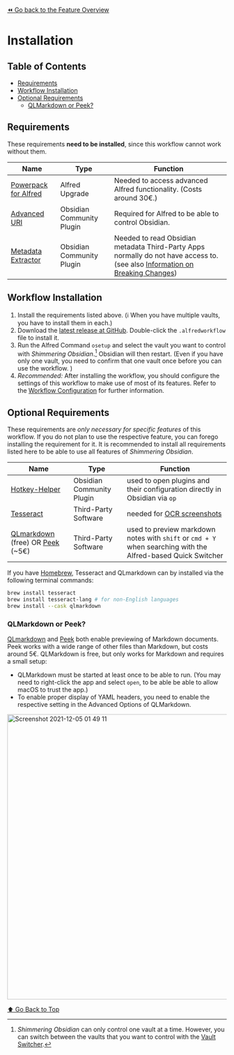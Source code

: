 [⏪ Go back to the Feature Overview](../README.md#feature-overview)

# Installation

## Table of Contents
<!-- MarkdownTOC -->

- [Requirements](#requirements)
- [Workflow Installation](#workflow-installation)
- [Optional Requirements](#optional-requirements)
	- [QLMarkdown or Peek?](#qlmarkdown-or-peek)

<!-- /MarkdownTOC -->

## Requirements
These requirements **need to be installed**, since this workflow cannot work without them.

| Name                                                                     | Type                      | Function                                                                                                                                                              |
| ------------------------------------------------------------------------ | ------------------------- | --------------------------------------------------------------------------------------------------------------------------------------------------------------------- |
| [Powerpack for Alfred](https://www.alfredapp.com/powerpack/)             | Alfred Upgrade            | Needed to access advanced Alfred functionality. (Costs around 30€.)                                                                                                   |
| [Advanced URI](https://github.com/Vinzent03/obsidian-advanced-uri)       | Obsidian Community Plugin | Required for Alfred to be able to control Obsidian.                                                                                                                   |
| [Metadata Extractor](https://github.com/kometenstaub/metadata-extractor) | Obsidian Community Plugin | Needed to read Obsidian metadata Third-Party Apps normally do not have access to. (see also [Information on Breaking Changes](Breaking%20Changes.md#New-Requirement)) |

## Workflow Installation
1. Install the requirements listed above. (ℹ️ When you have multiple vaults, you have to install them in each.)
2. Download the [latest release at GitHub](https://github.com/chrisgrieser/shimmering-obsidian/releases/latest). Double-click the `.alfredworkflow` file to install it.
3. Run the Alfred Command `osetup` and select the vault you want to control with _Shimmering Obsidian_.[^1] Obsidian will then restart. (Even if you have only one vault, you need to confirm that one vault once before you can use the workflow. )
4. _Recommended:_ After installing the workflow, you should configure the settings of this workflow to make use of most of its features. Refer to the [Workflow Configuration](Workflow%20Configuration.md) for further information.

## Optional Requirements
These requirements are *only necessary for specific features* of this workflow. If you do not plan to use the respective feature, you can forego installing the requirement for it. It is recommended to install all requirements listed here to be able to use all features of _Shimmering Obsidian_.

| Name                                                                                                                                         | Type                      | Function                                                                                                     |
| -------------------------------------------------------------------------------------------------------------------------------------------- | ------------------------- | ------------------------------------------------------------------------------------------------------------ |
| [Hotkey-Helper](https://github.com/pjeby/hotkey-helper)                                                                                  | Obsidian Community Plugin | used to open plugins and their configuration directly in Obsidian via `op`                                   |
| [Tesseract](https://tesseract-ocr.github.io/tessdoc/Installation.html)                                                                       | Third-Party Software      | needed for [OCR screenshots](Screenshot%20Features.md#OCR-Screenshots)                                       |
| [QLmarkdown](https://github.com/sbarex/QLMarkdown) (free) OR [Peek](https://apps.apple.com/app/peek-quick-look-extension/id1554235898) (~5€) | Third-Party Software      | used to preview markdown notes with `shift` or `cmd + Y` when searching with the Alfred-based Quick Switcher |

If you have [Homebrew](https://brew.sh/), Tesseract and QLmarkdown can by installed via the following terminal commands:

```bash
brew install tesseract
brew install tesseract-lang # for non-English languages
brew install --cask qlmarkdown
```

### QLMarkdown or Peek?
[QLmarkdown](https://github.com/sbarex/QLMarkdown) and [Peek](https://apps.apple.com/app/peek-quick-look-extension/id1554235898) both enable previewing of Markdown documents. Peek works with a wide range of other files than Markdown, but costs around 5€. QLMarkdown is free, but only works for Markdown and requires a small setup:
- QLMarkdown must be started at least once to be able to run. (You may need to right-click the app and select `open`, to be able be able to allow macOS to trust the app.)
- To enable proper display of YAML headers, you need to enable the respective setting in the Advanced Options of QLMarkdown.

<img width="654" alt="Screenshot 2021-12-05 01 49 11" src="https://user-images.githubusercontent.com/73286100/144729141-72d8cd41-8e45-43e0-a11a-ce98ba97c2ac.png">

[^1]: _Shimmering Obsidian_ can only control one vault at a time. However, you can switch between the vaults that you want to control with the [Vault Switcher](Vault%20Switcher.md).

[⬆️ Go Back to Top](#Table-of-Contents)

